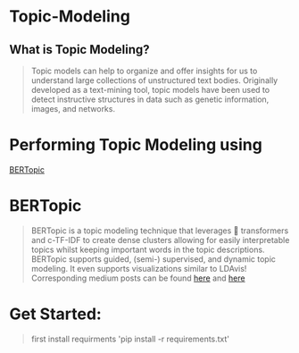 # Topic-Modeling

## What is Topic Modeling?
> Topic models can help to organize and offer insights for us to understand large collections of unstructured text bodies. Originally developed as a text-mining tool, topic models have been used to detect instructive structures in data such as genetic information, images, and networks.


# Performing Topic Modeling using
[BERTopic](https://maartengr.github.io/BERTopic/index.html)

# BERTopic
> BERTopic is a topic modeling technique that leverages 🤗 transformers and c-TF-IDF to create dense clusters allowing for easily interpretable topics whilst keeping important words in the topic descriptions.
> BERTopic supports guided, (semi-) supervised, and dynamic topic modeling. It even supports visualizations similar to LDAvis!
> Corresponding medium posts can be found [here](https://towardsdatascience.com/topic-modeling-with-bert-779f7db187e6?source=friends_link&sk=0b5a470c006d1842ad4c8a3057063a99) and [here](https://towardsdatascience.com/interactive-topic-modeling-with-bertopic-1ea55e7d73d8?sk=03c2168e9e74b6bda2a1f3ed953427e4)


# Get Started:
> first install requirments
> 'pip install -r requirements.txt'

